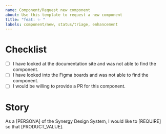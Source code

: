 ```yaml
---
name: Component/Request new component
about: Use this template to request a new component
title: "feat: ✨ "
labels: component/new, status/triage, enhancement
---
```


<!--
Thank you for taking your time to request a new component for the Synergy Design System. Please make sure to verify the checklist below in order to give us detailed information about your request.
-->

# Checklist

- [ ] I have looked at the documentation site and was not able to find the component.
- [ ] I have looked into the Figma boards and was not able to find the component.
- [ ] I would be willing to provide a PR for this component.

# Story

<!--
The Story should answer the following questions:
- What is the use-case and the requirement to be solved?
- Why is this component needed?
- What should the component do and how should it behave?
- What is the application context?
-->
As a [PERSONA] of the Synergy Design System, I would like to [REQUIRE] so that [PRODUCT_VALUE].

